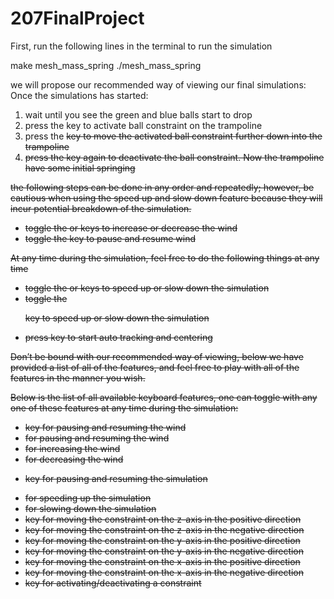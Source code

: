 207FinalProject
===============

First, run the following lines in the terminal to run the simulation

make mesh_mass_spring
./mesh_mass_spring

we will propose our recommended way of viewing our final simulations:
Once the simulations has started:
1. wait until you see the green and blue balls start to drop
2. press the <E> key to activate ball constraint on the trampoline
3. press the <S> key to move the activated ball constraint further down into the
trampoline
4. press the <E> key again to deactivate the ball constraint. Now the trampoline have 
some initial springing

the following steps can be done in any order and repeatedly; however, be cautious when using the speed up and slow down feature because they will incur potential breakdown of the simulation.
- toggle the <UP ARROW> or <DOWN ARROW> keys to increase or decrease the wind
- toggle the <SPACE> key to pause and resume wind

At any time during the simulation, feel free to do the following things at any time
- toggle the <O> or <L> keys to speed up or slow down the simulation
- toggle the <P> key to speed up or slow down the simulation
- press <T> key to start auto tracking and centering


Don’t be bound with our recommended way of viewing, below we have provided a list of all of the features, and feel free to play with all of the features in the manner you wish.

Below is the list of all available keyboard features, one can toggle with any one of these features at any time during the simulation:

- <T> key for pausing and resuming the wind
- <Space key> for pausing and resuming the wind
- <UP arrow key> for increasing the wind
- <DOWN arrow key> for decreasing the wind
- <P> key for pausing and resuming the simulation
- <O> for speeding up the simulation
- <L> for slowing down the simulation
- <W> key for moving the constraint on the z-axis in the positive direction
- <S> key for moving the constraint on the z-axis in the negative direction
- <D> key for moving the constraint on the y-axis in the positive direction
- <A> key for moving the constraint on the y-axis in the negative direction
- <F> key for moving the constraint on the x-axis in the positive direction
- <R> key for moving the constraint on the x-axis in the negative direction
- <E> key for activating/deactivating a constraint


